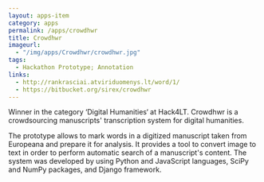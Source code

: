 ```yaml
---
layout: apps-item
category: apps
permalink: /apps/crowdhwr
title: Crowdhwr
imageurl:
  - "/img/apps/Crowdhwr/crowdhwr.jpg"
tags:
  - Hackathon Prototype; Annotation
links:
  - http://rankrasciai.atviriduomenys.lt/word/1/ 
  - https://bitbucket.org/sirex/crowdhwr
---
```


Winner in the category ‘Digital Humanities‘ at Hack4LT. Crowdhwr is a crowdsourcing manuscripts' transcription system for digital humanities.

The prototype allows to mark words in a digitized manuscript taken from Europeana and prepare it for analysis. It provides a tool to convert image to text in order to perform automatic search of a manuscript's content. The system was developed by using Python and JavaScript languages, SciPy and NumPy packages, and Django framework.
